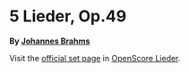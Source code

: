 
# 5 Lieder, Op.49

__By [Johannes Brahms](..)__

Visit the [official set page] in [OpenScore Lieder].

[official set page]: https://musescore.com/openscore-lieder-corpus/sets/5096872
[OpenScore Lieder]: https://musescore.com/openscore-lieder-corpus
